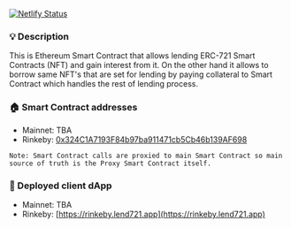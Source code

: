 [![Netlify Status](https://api.netlify.com/api/v1/badges/1aabbf05-4f48-4b12-85d0-cbfc073fe20f/deploy-status)](https://app.netlify.com/sites/wonderful-roentgen-888dcf/deploys)

### 💡 Description
This is Ethereum Smart Contract that allows lending ERC-721 Smart Contracts (NFT) and gain interest from it.
On the other hand it allows to borrow same NFT's that are set for lending by paying collateral to Smart Contract
which handles the rest of lending process.

### 🏠 Smart Contract addresses
- Mainnet: TBA
- Rinkeby: [0x324C1A7193F84b97ba911471cb5Cb46b139AF698](https://rinkeby.etherscan.io/address/0x324C1A7193F84b97ba911471cb5Cb46b139AF698)

`Note: Smart Contract calls are proxied to main Smart Contract so main source of truth is the Proxy Smart Contract itself.`

### 🏹 Deployed client dApp
- Mainnet: TBA
- Rinkeby: [https://rinkeby.lend721.app](https://rinkeby.lend721.app)
